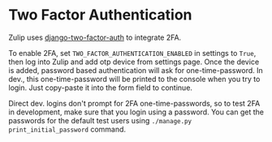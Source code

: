 # Two Factor Authentication

Zulip uses [django-two-factor-auth][0] to integrate 2FA.

To enable 2FA, set `TWO_FACTOR_AUTHENTICATION_ENABLED` in settings to `True`,
then log into Zulip and add otp device from settings page. Once the device is
added, password based authentication will ask for one-time-password. In dev.,
this one-time-password will be printed to the console when you try to login.
Just copy-paste it into the form field to continue.

Direct dev. logins don't prompt for 2FA one-time-passwords, so to test 2FA in
development, make sure that you login using a password. You can get the
passwords for the default test users using `./manage.py print_initial_password`
command.

[0]: https://github.com/Bouke/django-two-factor-auth
